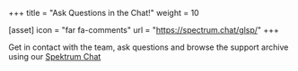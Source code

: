 +++
title = "Ask Questions in the Chat!"
weight = 10

[asset]
  icon = "far fa-comments"
  url = "https://spectrum.chat/glsp/"
+++

Get in contact with the team, ask questions and browse the support archive using our [Spektrum Chat](https://https://spectrum.chat/glsp/)